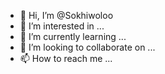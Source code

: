 - 👋 Hi, I’m @Sokhiwoloo
- 👀 I’m interested in ...
- 🌱 I’m currently learning ...
- 💞️ I’m looking to collaborate on ...
- 📫 How to reach me ...

<!---
Sokhiwoloo/Sokhiwoloo is a ✨ special ✨ repository because its `README.md` (this file) appears on your GitHub profile.
You can click the Preview link to take a look at your changes.
--->
